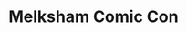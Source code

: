 Melksham Comic Con
========

<!-- <img src ="https://cloud.githubusercontent.com/assets/10640964/5989549/0f93dfc8-a9b6-11e4-8f1e-75189f6a5759.jpg" /> -->

<!-- <a href="http://themefisher.com/download/brandi-corporate-template/> Live Preview </a> -->

